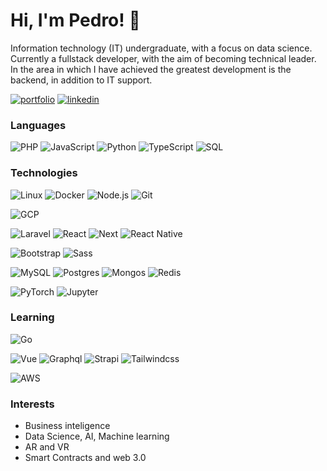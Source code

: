 
# Hi, I'm Pedro! 👋

Information technology (IT) undergraduate, with a focus on data science. Currently a fullstack developer, with the aim of becoming technical leader. In the area in which I have achieved the greatest development is the backend, in addition to IT support.

[![portfolio](https://img.shields.io/badge/my_portfolio-000?style=for-the-badge&logo=ko-fi&logoColor=white)](https://pedroaltamirano.bss.design/)
[![linkedin](https://img.shields.io/badge/linkedin-0A66C2?style=for-the-badge&logo=linkedin&logoColor=white)](https://www.linkedin.com/in/pedro-altamirano/)
### Languages

![PHP](https://img.shields.io/badge/-PHP-000?&logo=php)
![JavaScript](https://img.shields.io/badge/-JavaScript-000?&logo=JavaScript)
![Python](https://img.shields.io/badge/-Python-000?&logo=Python)
![TypeScript](https://img.shields.io/badge/-TypeScript-000?&logo=TypeScript)
![SQL](https://img.shields.io/badge/-SQL-000?&logo=MySQL)

### Technologies

![Linux](https://img.shields.io/badge/-Linux-000?&logo=Linux)
![Docker](https://img.shields.io/badge/-Docker-000?&logo=Docker)
![Node.js](https://img.shields.io/badge/-Node.js-000?&logo=node.js)
![Git](https://img.shields.io/badge/-Git-000?&logo=Git)

![GCP](https://img.shields.io/badge/-GCP-000?&logo=GoogleCloud)

![Laravel](https://img.shields.io/badge/-Laravel-000?&logo=Laravel)
![React](https://img.shields.io/badge/-React-000?&logo=React)
![Next](https://img.shields.io/badge/-Next-000?&logo=Next.js)
![React Native](https://img.shields.io/badge/-GCP-000?&logo=ReactNative)

![Bootstrap](https://img.shields.io/badge/-Bootstrap-000?&logo=Bootstrap)
![Sass](https://img.shields.io/badge/-Sass-000?&logo=Sass)

![MySQL](https://img.shields.io/badge/-MySQL-000?&logo=MySQL)
![Postgres](https://img.shields.io/badge/-Postgresql-000?&logo=Postgresql)
![Mongos](https://img.shields.io/badge/-Mongodb-000?&logo=Mongodb)
![Redis](https://img.shields.io/badge/-Redis-000?&logo=Redis)

![PyTorch](https://img.shields.io/badge/-PyTorch-000?&logo=PyTorch)
![Jupyter](https://img.shields.io/badge/-Jupyter-000?&logo=Jupyter)

### Learning
![Go](https://img.shields.io/badge/-Go-000?&logo=Go)

![Vue](https://img.shields.io/badge/-Vue-000?&logo=Vue.js)
![Graphql](https://img.shields.io/badge/-Graphql-000?&logo=Graphql)
![Strapi](https://img.shields.io/badge/-Strapi-000?&logo=Strapi)
![Tailwindcss](https://img.shields.io/badge/-Tailwindcss-000?&logo=Tailwindcss)

![AWS](https://img.shields.io/badge/-AWS-000?&logo=AmazonAWS)

### Interests
- Business inteligence
- Data Science, AI, Machine learning
- AR and VR
- Smart Contracts and web 3.0
